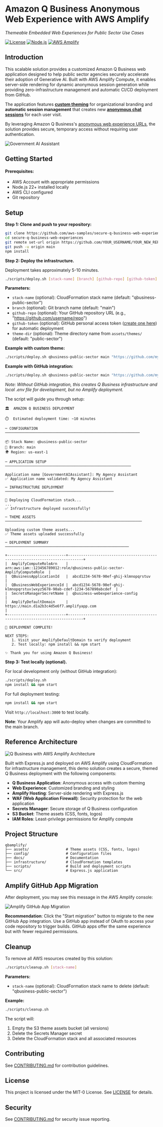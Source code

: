 # Amazon Q Business Anonymous Web Experience with AWS Amplify

*Themeable Embedded Web Experiences for Public Sector Use Cases*

[![License](https://img.shields.io/badge/License-MIT--0-blue.svg)](LICENSE)
[![Node.js](https://img.shields.io/badge/Node.js-22+-green.svg)](https://nodejs.org/)
[![AWS Amplify](https://img.shields.io/badge/AWS-Amplify-orange.svg)](https://aws.amazon.com/amplify/)

## Introduction

This scalable solution provides a customized Amazon Q Business web application designed to help public sector agencies securely accelerate their adoption of Generative AI. Built with AWS Amplify Compute, it enables server-side rendering for dynamic anonymous session generation while providing zero-infrastructure management and automatic CI/CD deployment from GitHub.

The application features **[custom theming](docs/CUSTOMIZATION.md)** for organizational branding and **automatic session management** that creates new **[anonymous chat sessions](https://docs.aws.amazon.com/amazonq/latest/qbusiness-ug/using-web-experience.html#web-experience-anonymous)** for each user visit.

By leveraging Amazon Q Business's [anonymous web experience URLs](https://docs.aws.amazon.com/amazonq/latest/api-reference/API_CreateAnonymousWebExperienceUrl.html), the solution provides secure, temporary access without requiring user authentication.  

![Government AI Assistant](docs/images/amz-q-business-embedded-themed-homepage.png)

## Getting Started

#### Prerequisites:
- AWS Account with appropriate permissions
- Node.js 22+ installed locally
- AWS CLI configured
- Git repository

## Setup

**Step 1: Clone and push to your repository:**
```bash
git clone https://github.com/aws-samples/secure-q-business-web-experiences.git
cd secure-q-business-web-experiences
git remote set-url origin https://github.com/YOUR_USERNAME/YOUR_NEW_REPO.git
git push -u origin main
npm install
```

**Step 2: Deploy the infrastructure.**

Deployment takes approximately 5-10 minutes.

```bash
./scripts/deploy.sh [stack-name] [branch] [github-repo] [github-token] [theme-dir]
```

**Parameters:**
- `stack-name` (optional): CloudFormation stack name (default: "qbusiness-public-sector")
- `branch` (optional): Git branch name (default: "main") 
- `github-repo` (optional): Your GitHub repository URL (e.g., "https://github.com/username/repo")
- `github-token` (optional): GitHub personal access token ([create one here](https://github.com/settings/personal-access-tokens)) for automatic deployment
- `theme-dir` (optional): Theme directory name from `assets/themes/` (default: "public-sector")

**Example with custom theme:**
```bash
./scripts/deploy.sh qbusiness-public-sector main "https://github.com/myusername/my-repo" "ghp_xxxxxxxxxxxx" "healthcare"
```

**Example with GitHub integration:**
```bash
./scripts/deploy.sh qbusiness-public-sector main "https://github.com/myusername/my-repo" "ghp_xxxxxxxxxxxx"
```
*Note: Without GitHub integration, this creates Q Business infrastructure and local .env file for development, but no Amplify deployment.*

The script will guide you through setup:

```
🏛️  AMAZON Q BUSINESS DEPLOYMENT

⏱️  Estimated deployment time: ~10 minutes

─ CONFIGURATION ──────────────────────────────────────────────────────────────

📦 Stack Name: qbusiness-public-sector
🌿 Branch: main
🌍 Region: us-east-1

─ APPLICATION SETUP ──────────────────────────────────────────────────────────

Application name [GovernmentAIAssistant]: My Agency Assistant
✅ Application name validated: My Agency Assistant

─ INFRASTRUCTURE DEPLOYMENT ──────────────────────────────────────────────────

🚀 Deploying CloudFormation stack...
...
✅ Infrastructure deployed successfully!

─ THEME ASSETS ───────────────────────────────────────────────────────────────

Uploading custom theme assets...
✅ Theme assets uploaded successfully

─ DEPLOYMENT SUMMARY ─────────────────────────────────────────────────────────

+---------------------------+-----------------------------------------------------------------------------+
|  AmplifyComputeRoleArn    |  arn:aws:iam::123456789012:role/qbusiness-public-sector-AmplifyComputeRole  |
|  QBusinessApplicationId   |  abcd1234-5678-90ef-ghij-klmnopqrstuv                                       |
|  QBusinessWebExperienceId |  abcd1234-5678-90ef-ghij-klmnopqrstuv|wxyz5678-90ab-cdef-1234-567890abcdef  |
|  SecretsManagerSecretName |  qbusiness-webexperience-config                                              |
|  AmplifyDefaultDomain     |  https://main.d1a2b3c4d5e6f7.amplifyapp.com                                 |
+---------------------------+-----------------------------------------------------------------------------+

🎉 DEPLOYMENT COMPLETE!

NEXT STEPS:
   1. Visit your AmplifyDefaultDomain to verify deployment
   2. Test locally: npm install && npm start

✨ Thank you for using Amazon Q Business!
```

**Step 3: Test locally (optional).**

For local development only (without GitHub integration):
```bash
./scripts/deploy.sh
npm install && npm start
```

For full deployment testing:
```bash
npm install && npm start
```

Visit `http://localhost:3000` to test locally.

**Note**: Your Amplify app will auto-deploy when changes are committed to the main branch.

## Reference Architecture

![Q Business with AWS Amplify Architecture](docs/images/q-business-with-aws-amplify-architecture-diagram.png)

Built with Express.js and deployed on AWS Amplify using CloudFormation for infrastructure management, this demo solution creates a secure, themed Q Business deployment with the following components:

- **Q Business Application**: Anonymous access with custom theming
- **Web Experience**: Customized branding and styling
- **Amplify Hosting**: Server-side rendering with Express.js
- **WAF (Web Application Firewall)**: Security protection for the web application
- **Secrets Manager**: Secure storage of Q Business configuration
- **S3 Bucket**: Theme assets (CSS, fonts, logos)
- **IAM Roles**: Least-privilege permissions for Amplify compute

## Project Structure

```
qbamplify/
├── assets/                 # Theme assets (CSS, fonts, logos)
├── config/                 # Configuration files
├── docs/                   # Documentation
├── infrastructure/         # CloudFormation templates
├── scripts/                # Build and deployment scripts
└── src/                    # Express.js application
```

## Amplify GitHub App Migration

After deployment, you may see this message in the AWS Amplify console:

![Amplify GitHub App Migration](docs/images/amplify-Migrate-to-our-GitHub-app-message.png)

**Recommendation**: Click the "Start migration" button to migrate to the new GitHub App integration. Use a GitHub app instead of OAuth to access your code repository to trigger builds. GitHub apps offer the same experience but with fewer required permissions.

## Cleanup

To remove all AWS resources created by this solution:

```bash
./scripts/cleanup.sh [stack-name]
```

**Parameters:**
- `stack-name` (optional): CloudFormation stack name to delete (default: "qbusiness-public-sector")

**Example:**
```bash
./scripts/cleanup.sh
```

The script will:
1. Empty the S3 theme assets bucket (all versions)
2. Delete the Secrets Manager secret
3. Delete the CloudFormation stack and all associated resources

## Contributing

See [CONTRIBUTING.md](CONTRIBUTING.md) for contribution guidelines.

## License

This project is licensed under the MIT-0 License. See [LICENSE](LICENSE) for details.

## Security

See [CONTRIBUTING.md](CONTRIBUTING.md#security-issue-notifications) for security issue reporting.